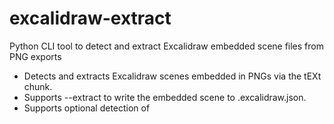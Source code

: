 # excalidraw-extract
Python CLI tool to detect and extract Excalidraw embedded scene files from PNG exports

- Detects and extracts Excalidraw scenes embedded in PNGs via the tEXt chunk.
- Supports --extract to write the embedded scene to .excalidraw.json.
- Supports optional detection of <svg> blocks if they exist in other chunks.

